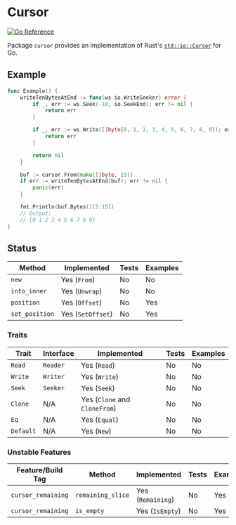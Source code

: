 # Cursor

[![Go Reference](https://pkg.go.dev/badge/github.com/fdschonborn/cursor.go.svg)](https://pkg.go.dev/github.com/fdschonborn/cursor.go)

Package `cursor` provides an implementation of Rust's [`std::io::Cursor`][std-io-cursor] for Go.

## Example

```go
func Example() {
    writeTenBytesAtEnd := func(ws io.WriteSeeker) error {
        if _, err := ws.Seek(-10, io.SeekEnd); err != nil {
            return err
        }

        if _, err := ws.Write([]byte{0, 1, 2, 3, 4, 5, 6, 7, 8, 9}); err != nil {
            return err
        }

        return nil
    }

    buf := cursor.From(make([]byte, 15))
    if err := writeTenBytesAtEnd(buf); err != nil {
        panic(err)
    }

    fmt.Println(buf.Bytes()[5:15])
    // Output:
    // [0 1 2 3 4 5 6 7 8 9]
}
```

## Status

| Method         | Implemented       | Tests | Examples |
| -------------- | ----------------- | ----- | -------- |
| `new`          | Yes (`From`)      | No    | No       |
| `into_inner`   | Yes (`Unwrap`)    | No    | No       |
| `position`     | Yes (`Offset`)    | No    | Yes      |
| `set_position` | Yes (`SetOffset`) | No    | Yes      |

### Traits

| Trait     | Interface | Implemented                   | Tests | Examples |
| --------- | --------- | ----------------------------- | ----- | -------- |
| `Read`    | `Reader`  | Yes (`Read`)                  | No    | No       |
| `Write`   | `Writer`  | Yes (`Write`)                 | No    | No       |
| `Seek`    | `Seeker`  | Yes (`Seek`)                  | No    | No       |
| `Clone`   | N/A       | Yes (`Clone` and `CloneFrom`) | No    | No       |
| `Eq`      | N/A       | Yes (`Equal`)                 | No    | No       |
| `Default` | N/A       | Yes (`New`)                   | No    | No       |

### Unstable Features

| Feature/Build Tag  | Method            | Implemented       | Tests | Examples |
| ------------------ | ----------------- | ----------------- | ----- | -------- |
| `cursor_remaining` | `remaining_slice` | Yes (`Remaining`) | No    | Yes      |
| `cursor_remaining` | `is_empty`        | Yes (`IsEmpty`)   | No    | Yes      |

[std-io-cursor]: https://doc.rust-lang.org/stable/std/io/struct.Cursor.html
